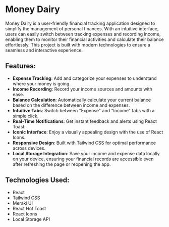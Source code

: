 # Money Dairy

Money Dairy is a user-friendly financial tracking application designed to simplify the management of personal finances. With an intuitive interface, users can easily switch between tracking expenses and recording income, enabling them to monitor their financial activities and calculate their balance effortlessly. This project is built with modern technologies to ensure a seamless and interactive experience.

## Features:

- __Expense Tracking__: Add and categorize your expenses to understand where your money is going.
- __Income Recording__: Record your income sources and amounts with ease.
- __Balance Calculation__: Automatically calculate your current balance based on the difference between income and expenses.
- __Intuitive Tabs__: Switch between "Expense" and "Income" tabs with a simple click.
- __Real-Time Notifications__: Get instant feedback and alerts using React Toast.
- __Iconic Interface__: Enjoy a visually appealing design with the use of React Icons.
- __Responsive Design__: Built with Tailwind CSS for optimal performance across devices.
- __Local Storage Integration__: Save your income and expense data locally on your device, ensuring your financial records are accessible even after refreshing the page or reopening the app.

## Technologies Used:

- React
- Tailwind CSS
- Meraki UI
- React Hot Toast
- React Icons
- Local Storage API


